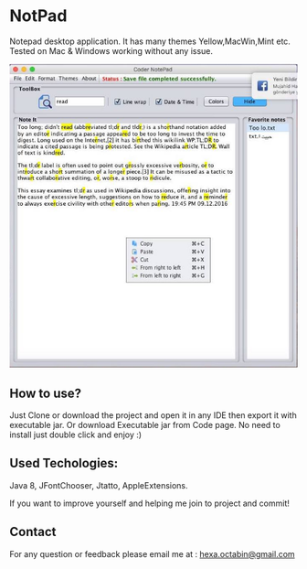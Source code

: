 # NotPad
Notepad desktop application. It has many themes Yellow,MacWin,Mint etc. Tested on Mac & Windows working without any issue.

<img src="https://github.com/Coder-ACJHP/NotPad/blob/master/src/Icons/screenshot.jpg">

<h2>How to use?</h2>
Just Clone or download the project and open it in any IDE then export it with executable jar. Or download Executable jar from Code page. No need to install just double click and enjoy :)

<h2>Used Techologies:</h2>
Java 8, JFontChooser, Jtatto, AppleExtensions. 

<label>If you want to improve yourself and helping me join to project and commit!</label>

<h2>Contact</h2>
For any question or feedback please email me at : <a href="mailto:hexa.octabin@gmail.com">hexa.octabin@gmail.com</a>
